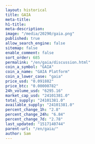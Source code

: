 ```yaml
---
layout: historical
title: GAIA
meta-title: 
h1-title: 
meta-description: 
image: "/media/20290/gaia.png"
published: true
allow_search_engine: false
sitemap: false
enable_comment: false
sort_order: 685
permalink: "/en/gaia/discussion.html"
coin_a_symbol: "GAIA"
coin_a_name: "GAIA Platform"
coin_a_lower_case: "gaia"
price_usd: "0.091882"
price_btc: "0.00000782"
24h_volume_usd: "6295.16"
market_cap_usd: "24101381.0"
total_supply: "24101381.0"
available_supply: "24101381.0"
percent_change_1h: "2.8"
percent_change_24h: "6.84"
percent_change_7d: "2.78"
last_updated: "1517140744"
parent-url: "/en/gaia/"
author: Sam
---
```


